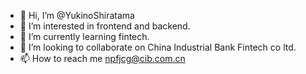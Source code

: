 - 👋 Hi, I’m @YukinoShiratama
- 👀 I’m interested in frontend and backend.
- 🌱 I’m currently learning fintech.
- 💞️ I’m looking to collaborate on China Industrial Bank Fintech co ltd.
- 📫 How to reach me npfjcg@cib.com.cn

<!---
YukinoShiratama/YukinoShiratama is a ✨ special ✨ repository because its `README.md` (this file) appears on your GitHub profile.
You can click the Preview link to take a look at your changes.
--->
